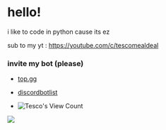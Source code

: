 # hello!

i like to code in python cause its ez

sub to my yt  : https://youtube.com/c/tescomealdeal

### invite my bot (please)

- [top.gg](https://top.gg/bot/860612939307810846)
- [discordbotlist](https://discordbotlist.com/bots/barry/upvote)

- ![Tesco's View Count](https://komarev.com/ghpvc/?username=tescomealdealll&style=flat-square)

<img src="https://github-readme-stats.vercel.app/api?username=tescomealdealll&&show_icons=true&title_color=ffffff&icon_color=bb2acf&text_color=daf7dc&bg_color=151515">
